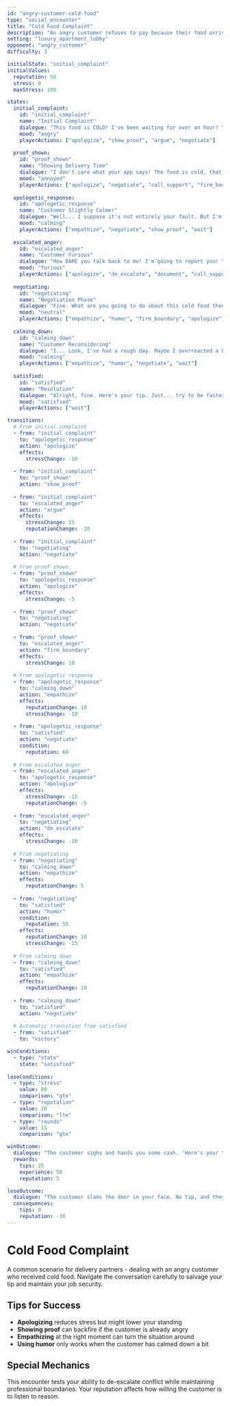 ```yaml
---
id: "angry-customer-cold-food"
type: "social_encounter"
title: "Cold Food Complaint"
description: "An angry customer refuses to pay because their food arrived cold"
setting: "luxury_apartment_lobby"
opponent: "angry_customer"
difficulty: 3

initialState: "initial_complaint"
initialValues:
  reputation: 50
  stress: 0
  maxStress: 100

states:
  initial_complaint:
    id: "initial_complaint"
    name: "Initial Complaint"
    dialogue: "This food is COLD! I've been waiting for over an hour! You delivery people can't do anything right!"
    mood: "angry"
    playerActions: ["apologize", "show_proof", "argue", "negotiate"]
    
  proof_shown:
    id: "proof_shown"
    name: "Showing Delivery Time"
    dialogue: "I don't care what your app says! The food is cold, that's all that matters!"
    mood: "annoyed"
    playerActions: ["apologize", "negotiate", "call_support", "firm_boundary"]
    
  apologetic_response:
    id: "apologetic_response"
    name: "Customer Slightly Calmer"
    dialogue: "Well... I suppose it's not entirely your fault. But I'm still not happy about this."
    mood: "calming"
    playerActions: ["empathize", "negotiate", "show_proof", "wait"]
    
  escalated_anger:
    id: "escalated_anger"
    name: "Customer Furious"
    dialogue: "How DARE you talk back to me! I'm going to report you! You'll lose your job!"
    mood: "furious"
    playerActions: ["apologize", "de_escalate", "document", "call_support"]
    
  negotiating:
    id: "negotiating"
    name: "Negotiation Phase"
    dialogue: "Fine. What are you going to do about this cold food then?"
    mood: "neutral"
    playerActions: ["empathize", "humor", "firm_boundary", "apologize"]
    
  calming_down:
    id: "calming_down"
    name: "Customer Reconsidering"
    dialogue: "I... Look, I've had a rough day. Maybe I overreacted a bit."
    mood: "calming"
    playerActions: ["empathize", "humor", "negotiate", "wait"]
    
  satisfied:
    id: "satisfied"
    name: "Resolution"
    dialogue: "Alright, fine. Here's your tip. Just... try to be faster next time."
    mood: "satisfied"
    playerActions: ["wait"]

transitions:
  # From initial complaint
  - from: "initial_complaint"
    to: "apologetic_response"
    action: "apologize"
    effects:
      stressChange: -10
      
  - from: "initial_complaint"
    to: "proof_shown"
    action: "show_proof"
    
  - from: "initial_complaint"
    to: "escalated_anger"
    action: "argue"
    effects:
      stressChange: 15
      reputationChange: -10
      
  - from: "initial_complaint"
    to: "negotiating"
    action: "negotiate"
    
  # From proof shown
  - from: "proof_shown"
    to: "apologetic_response"
    action: "apologize"
    effects:
      stressChange: -5
      
  - from: "proof_shown"
    to: "negotiating"
    action: "negotiate"
    
  - from: "proof_shown"
    to: "escalated_anger"
    action: "firm_boundary"
    effects:
      stressChange: 10
      
  # From apologetic response
  - from: "apologetic_response"
    to: "calming_down"
    action: "empathize"
    effects:
      reputationChange: 10
      stressChange: -10
      
  - from: "apologetic_response"
    to: "satisfied"
    action: "negotiate"
    condition:
      reputation: 60
      
  # From escalated anger
  - from: "escalated_anger"
    to: "apologetic_response"
    action: "apologize"
    effects:
      stressChange: -15
      reputationChange: -5
      
  - from: "escalated_anger"
    to: "negotiating"
    action: "de_escalate"
    effects:
      stressChange: -10
      
  # From negotiating
  - from: "negotiating"
    to: "calming_down"
    action: "empathize"
    effects:
      reputationChange: 5
      
  - from: "negotiating"
    to: "satisfied"
    action: "humor"
    condition:
      reputation: 55
    effects:
      reputationChange: 10
      stressChange: -15
      
  # From calming down
  - from: "calming_down"
    to: "satisfied"
    action: "empathize"
    effects:
      reputationChange: 10
      
  - from: "calming_down"
    to: "satisfied"
    action: "negotiate"
    
  # Automatic transition from satisfied
  - from: "satisfied"
    to: "victory"

winConditions:
  - type: "state"
    state: "satisfied"
    
loseConditions:
  - type: "stress"
    value: 80
    comparison: "gte"
  - type: "reputation"
    value: 20
    comparison: "lte"
  - type: "rounds"
    value: 15
    comparison: "gte"

winOutcome:
  dialogue: "The customer sighs and hands you some cash. 'Here's your tip. The food better be hot next time.'"
  rewards:
    tips: 25
    experience: 50
    reputation: 5

loseOutcome:
  dialogue: "The customer slams the door in your face. No tip, and they're definitely leaving a bad review."
  consequences:
    tips: 0
    reputation: -10
---
```


# Cold Food Complaint

A common scenario for delivery partners - dealing with an angry customer who received cold food. Navigate the conversation carefully to salvage your tip and maintain your job security.

## Tips for Success

- **Apologizing** reduces stress but might lower your standing
- **Showing proof** can backfire if the customer is already angry
- **Empathizing** at the right moment can turn the situation around
- **Using humor** only works when the customer has calmed down a bit

## Special Mechanics

This encounter tests your ability to de-escalate conflict while maintaining professional boundaries. Your reputation affects how willing the customer is to listen to reason.